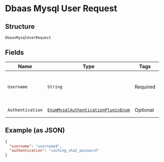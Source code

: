 
# Dbaas Mysql User Request

## Structure

`DbaasMysqlUserRequest`

## Fields

| Name | Type | Tags | Description | Getter | Setter |
|  --- | --- | --- | --- | --- | --- |
| `Username` | `String` | Required | **Constraints**: *Minimum Length*: `1`, *Maximum Length*: `64` | String getUsername() | setUsername(String username) |
| `Authentication` | [`EnumMysqlAuthenticationPluginEnum`](../../doc/models/enum-mysql-authentication-plugin-enum.md) | Optional | - | EnumMysqlAuthenticationPluginEnum getAuthentication() | setAuthentication(EnumMysqlAuthenticationPluginEnum authentication) |

## Example (as JSON)

```json
{
  "username": "username8",
  "authentication": "caching_sha2_password"
}
```

